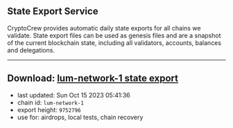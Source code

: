 ## State Export Service
CryptoCrew provides automatic daily state exports for all chains we validate. State export files can be used as genesis files and are a snapshot of the current blockchain state, including all validators, accounts, balances and delegations.

---
**Download: [lum-network-1 state export](https://dl.ccvalidators.com/SERVICE/lumnetwork/lum-network-1_export_9752796.json)**
---

- last updated: Sun Oct 15 2023 05:41:36
- chain id: `lum-network-1`
- export height: `9752796`
- use for: airdrops, local tests, chain recovery
